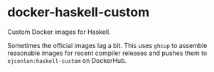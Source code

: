 # docker-haskell-custom

Custom Docker images for Haskell.

Sometimes the official images lag a bit. This uses `ghcup` to assemble reasonable images for recent compiler releases and pushes them to `ejconlon:haskell-custom` on DockerHub.
